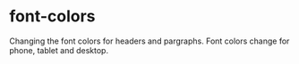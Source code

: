 # font-colors
Changing the font colors for headers and pargraphs.  Font colors change for phone, tablet and desktop.
